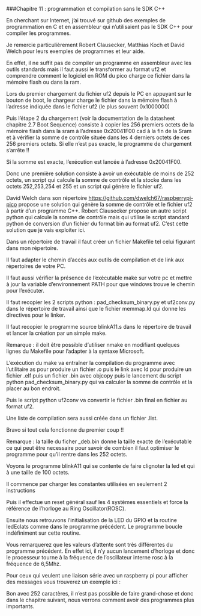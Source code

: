 ###Chapitre 11 : programmation et compilation sans le SDK C++

En cherchant sur Internet, j’ai trouvé sur github des exemples de programmation en C et en assembleur qui n’utilisaient pas le SDK C++ pour compiler les programmes. 

Je remercie particulièrement Robert Clausecker, Matthias Koch et David Welch  pour leurs exemples de programmes et leur aide.

En effet, il ne suffit pas de compiler un programme en assembleur avec les outils standards mais il faut aussi le transformer au format uf2 et comprendre comment le logiciel en ROM du pico charge ce fichier dans la mémoire flash ou dans la ram.

 Lors du premier chargement du fichier uf2 depuis le PC en appuyant sur le bouton de boot, le chargeur charge le fichier dans la mémoire flash à l’adresse indiquée dans le fichier uf2 (le plus souvent  0x1000000)
 
Puis l’étape 2 du chargement (voir la documentation de la datasheet  chapitre 2.7 Boot Sequence) consiste à copier les 256 premiers octets de la mémoire flash dans la sram à l’adresse 0x20041F00 cad à la fin de la Sram et à vérifier la somme de contrôle située dans les 4 derniers octets de ces 256 premiers octets. Si elle n’est pas exacte, le programme de chargement s’arrête !! 

Si la somme est exacte, l’exécution est lancée à l’adresse 0x20041F00.

Donc une première solution consiste à avoir un exécutable de moins de 252 octets, un script qui calcule la somme de contrôle et la stocke dans les octets 252,253,254 et 255 et un script qui génère le fichier uf2.

David Welch dans son répertoire https://github.com/dwelch67/raspberrypi-pico  propose une solution qui génère la somme de contrôle et le fichier uf2 à partir d’un programme C++.
Robert Clausecker propose un autre script python qui calcule la somme de contrôle mais qui utilise le script standard python de conversion d’un fichier du format bin au format uf2. C’est cette solution que je vais exploiter ici.

Dans un répertoire de travail il faut créer un fichier Makefile tel celui figurant dans mon répertoire.

Il faut adapter le chemin d’accès aux outils de compilation et de link aux répertoires de votre PC.

Il faut aussi vérifier la présence de l’exécutable make sur votre pc et mettre à jour la variable d’environnement PATH pour que windows trouve le chemin pour l’exécuter.

Il faut recopier les 2 scripts python :   pad_checksum_binary.py et uf2conv.py dans le répertoire de travail ainsi que le fichier memmap.ld qui donne les directives pour le linker.

Il faut recopier le programme source  blinkA11.s dans le répertoire de travail et lancer la création par un simple make.

Remarque : il doit être possible d’utiliser nmake en modifiant quelques lignes du Makefile pour l’adapter à la syntaxe Microsoft.

L’exécution du make va entraîner la compilation du programme avec l’utilitaire as pour produire un fichier .o puis le link avec ld pour produire un fichier .elf puis un fichier .bin avec objcopy puis le lancement du script python pad_checksum_binary.py qui va calculer la somme de contrôle et la placer au bon endroit.

Puis le script python uf2conv va convertir le fichier .bin final en fichier au format uf2.

Une liste de compilation sera aussi créée dans un fichier .list.

Bravo si tout cela fonctionne du premier coup !!

Remarque : la taille du ficher _deb.bin donne la taille exacte de l’exécutable ce qui peut être necessaire pour savoir de combien il faut optimiser le programme pour qu’il rentre dans les 252  octets.

Voyons le programme blinkA11 qui se contente de faire clignoter la led et qui à une taille de 100 octets.

Il commence par charger les constantes utilisées en seulement 2 instructions

Puis il effectue un reset général sauf les 4 systèmes essentiels et force la référence de l’horloge au Ring Oscillator(ROSC). 

Ensuite nous retrouvons l’initialisation de la LED du  GPIO  et la routine ledEclats comme dans le programme précédent.
Le programme boucle indéfiniment sur cette routine.

Vous remarquerez que les valeurs d’attente sont très différentes du programme précédent. En effet ici, il n’y aucun lancement d’horloge et donc le processeur tourne à la fréquence de l’oscillateur interne rosc à la fréquence de 6,5Mhz.


Pour ceux qui veulent une liaison série avec un raspberry pi pour afficher des messages vous trouverez un exemple ici : 

Bon avec 252 caractères, il n’est pas possible de faire grand-chose et donc dans le chapitre suivant, nous verrons comment avoir des programmes plus importants.

